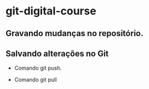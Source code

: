 ﻿# git-digital-course

## Gravando mudanças no repositório.

## Salvando alterações no Git

* Comando git push.

* Comando git pull
